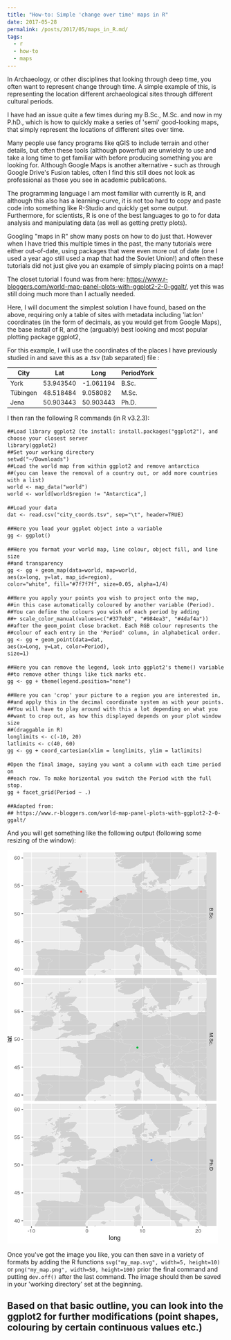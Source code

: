 ```yaml
---
title: "How-to: Simple 'change over time' maps in R"
date: 2017-05-28
permalink: /posts/2017/05/maps_in_R.md/
tags:
  - r
  - how-to
  - maps
---
```

In Archaeology, or other disciplines that looking through deep time, you often want to represent change through time. A simple example of this, is representing the location different archaeological sites through different cultural periods.

I have had an issue quite a few times during my B.Sc., M.Sc. and now in my P.hD., which is how to quickly make a series of 'semi' good-looking maps, that simply represent the locations of different sites over time.

Many people use fancy programs like qGIS to include terrain and other details, but often these tools (although powerful) are unwieldy to use and take a long time to get familiar with before producing something you are looking for. Although Google Maps is another alternative - such as through Google Drive's Fusion tables, often I find this still does not look as professional as those you see in academic publications.

The programming language I am most familiar with currently is R, and although this also has a learning-curve, it is not too hard to copy and paste code into something like R-Studio and quickly get some output. Furthermore, for scientists, R is one of the best languages to go to for data analysis and manipulating data (as well as getting pretty plots).

Googling "maps in R" show many posts on how to do just that. However when I have tried this multiple times in the past, the many tutorials were either out-of-date, using packages that were even more out of date (one I used a year ago still used a map that had the Soviet Union!) and often these tutorials did not just give you an example of simply placing points on a map!

The closet tutorial I found was from here:  https://www.r-bloggers.com/world-map-panel-plots-with-ggplot2-2-0-ggalt/, yet this was still doing much more than I actually needed.

Here, I will document the simplest solution I have found, based on the above, requiring only a table of sites with metadata including 'lat:lon' coordinates (in the form of decimals, as you would get from Google Maps), the base install of R, and the (arguably) best looking and most popular plotting package ggplot2,

For this example, I will use the coordinates of the places I have previously studied in and save this as a .tsv (tab separated) file :

| City     | Lat       | Long      | PeriodYork |
|----------|-----------|-----------|------------|
| York     | 53.943540 | -1.061194 | B.Sc.      |
| Tübingen | 48.518484 | 9.058082  | M.Sc.      |
| Jena     | 50.903443 | 50.903443 | Ph.D.      |

I then ran the following R commands (in R v3.2.3):

```Rscript
##Load library ggplot2 (to install: install.packages("ggplot2"), and choose your closest server
library(ggplot2)
##Set your working directory
setwd("~/Downloads")
##Load the world map from within ggplot2 and remove antarctica
##(you can leave the removal of a country out, or add more countries with a list)
world <- map_data("world")
world <- world[world$region != "Antarctica",]

##Load your data
dat <- read.csv("city_coords.tsv", sep="\t", header=TRUE)

##Here you load your ggplot object into a variable
gg <- ggplot()

##Here you format your world map, line colour, object fill, and line size
##and transparency
gg <- gg + geom_map(data=world, map=world,
aes(x=long, y=lat, map_id=region),
color="white", fill="#7f7f7f", size=0.05, alpha=1/4)

##Here you apply your points you wish to project onto the map,
##in this case automatically coloured by another variable (Period).
##You can define the colours you wish of each period by adding
##+ scale_color_manual(values=c("#377eb8", "#984ea3", "#4daf4a"))
##after the geom_point close bracket. Each RGB colour represents the
##colour of each entry in the 'Period' column, in alphabetical order.
gg <- gg + geom_point(data=dat,
aes(x=Long, y=Lat, color=Period),
size=1)

##Here you can remove the legend, look into ggplot2's theme() variable
##to remove other things like tick marks etc.
gg <- gg + theme(legend.position="none")

##Here you can 'crop' your picture to a region you are interested in,
##and apply this in the decimal coordinate system as with your points.
##You will have to play around with this a lot depending on what you
##want to crop out, as how this displayed depends on your plot window size
##(draggable in R)
longlimits <- c(-10, 20)
latlimits <- c(40, 60)
gg <- gg + coord_cartesian(xlim = longlimits, ylim = latlimits)

#Open the final image, saying you want a column with each time period on
##each row. To make horizontal you switch the Period with the full stop.
gg + facet_grid(Period ~ .)

##Adapted from:
## https://www.r-bloggers.com/world-map-panel-plots-with-ggplot2-2-0-ggalt/
```

And you will get something like the following output (following some resizing of the window):

![Example time series map from R and ggplot2](/images/2016-08-21_1.png)

Once you've got the image you like, you can then save in a variety of formats by adding the R functions `svg("my_map.svg", width=5, height=10)` or `png("my_map.png", width=50, height=100)` prior the final command and putting `dev.off()` after the last command. The image should then be saved in your 'working directory' set at the beginning.

Based on that basic outline, you can look into the ggplot2 for further modifications (point shapes, colouring by certain continuous values etc.)
------
